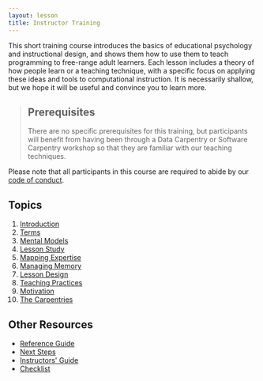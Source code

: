 ```yaml
---
layout: lesson
title: Instructor Training
---
```

This short training course introduces the basics of educational
psychology and instructional design, and shows them how to use them to
teach programming to free-range adult learners.  Each lesson includes
a theory of how people learn or a teaching technique, with a specific
focus on applying these ideas and tools to computational instruction.
It is necessarily shallow, but we hope it will be useful and convince
you to learn more.

> ## Prerequisites
>
> There are no specific prerequisites for this training,
> but participants will benefit from having been through
> a Data Carpentry or Software Carpentry workshop
> so that they are familiar with our teaching techniques.

Please note that all participants in this course are required to abide
by our [code of conduct](conduct.html).

## Topics

1.  [Introduction](01-introduction.html)
2.  [Terms](02-terms.html)
3.  [Mental Models](03-models.html)
4.  [Lesson Study](04-study.html)
5.  [Mapping Expertise](05-expertise.html)
6.  [Managing Memory](06-memory.html)
7.  [Lesson Design](07-design.html)
8.  [Teaching Practices](08-practices.html)
9.  [Motivation](09-motivation.html)
10. [The Carpentries](11-carpentries.html)

## Other Resources

*   [Reference Guide](reference.html)
*   [Next Steps](discussion.html)
*   [Instructors' Guide](instructors.html)
*   [Checklist](checklist.html)
